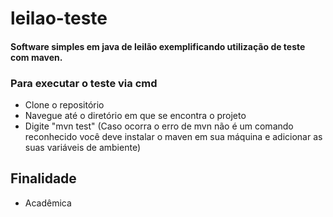# leilao-teste


#### Software simples em java de leilão exemplificando utilização de teste com maven.

### Para executar o teste via cmd
- Clone o repositório
- Navegue até o diretório em que se encontra o projeto
- Digite "mvn test" (Caso ocorra o erro de mvn não é um comando reconhecido você deve instalar o maven em sua máquina e adicionar as suas variáveis de ambiente)

## Finalidade
- Acadêmica
